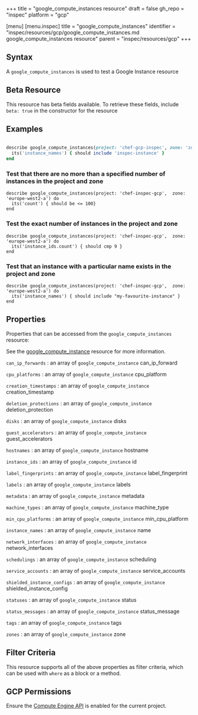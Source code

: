 +++
title = "google_compute_instances resource"
draft = false
gh_repo = "inspec"
platform = "gcp"

[menu]
  [menu.inspec]
    title = "google_compute_instances"
    identifier = "inspec/resources/gcp/google_compute_instances.md google_compute_instances resource"
    parent = "inspec/resources/gcp"
+++

## Syntax

A `google_compute_instances` is used to test a Google Instance resource

## Beta Resource

This resource has beta fields available. To retrieve these fields, include `beta: true` in the constructor for the resource

## Examples

```ruby

describe google_compute_instances(project: 'chef-gcp-inspec', zone: 'zone') do
  its('instance_names') { should include 'inspec-instance' }
end
```

### Test that there are no more than a specified number of instances in the project and zone

    describe google_compute_instances(project: 'chef-inspec-gcp',  zone: 'europe-west2-a') do
      its('count') { should be <= 100}
    end

### Test the exact number of instances in the project and zone

    describe google_compute_instances(project: 'chef-inspec-gcp',  zone: 'europe-west2-a') do
      its('instance_ids.count') { should cmp 9 }
    end

### Test that an instance with a particular name exists in the project and zone

    describe google_compute_instances(project: 'chef-inspec-gcp',  zone: 'europe-west2-a') do
      its('instance_names') { should include "my-favourite-instance" }
    end

## Properties

Properties that can be accessed from the `google_compute_instances` resource:

See the [google_compute_instance](/inspec/resources/google_compute_instance/#properties) resource for more information.

`can_ip_forwards`
: an array of `google_compute_instance` can_ip_forward

`cpu_platforms`
: an array of `google_compute_instance` cpu_platform

`creation_timestamps`
: an array of `google_compute_instance` creation_timestamp

`deletion_protections`
: an array of `google_compute_instance` deletion_protection

`disks`
: an array of `google_compute_instance` disks

`guest_accelerators`
: an array of `google_compute_instance` guest_accelerators

`hostnames`
: an array of `google_compute_instance` hostname

`instance_ids`
: an array of `google_compute_instance` id

`label_fingerprints`
: an array of `google_compute_instance` label_fingerprint

`labels`
: an array of `google_compute_instance` labels

`metadata`
: an array of `google_compute_instance` metadata

`machine_types`
: an array of `google_compute_instance` machine_type

`min_cpu_platforms`
: an array of `google_compute_instance` min_cpu_platform

`instance_names`
: an array of `google_compute_instance` name

`network_interfaces`
: an array of `google_compute_instance` network_interfaces

`schedulings`
: an array of `google_compute_instance` scheduling

`service_accounts`
: an array of `google_compute_instance` service_accounts

`shielded_instance_configs`
: an array of `google_compute_instance` shielded_instance_config

`statuses`
: an array of `google_compute_instance` status

`status_messages`
: an array of `google_compute_instance` status_message

`tags`
: an array of `google_compute_instance` tags

`zones`
: an array of `google_compute_instance` zone

## Filter Criteria

This resource supports all of the above properties as filter criteria, which can be used
with `where` as a block or a method.

## GCP Permissions

Ensure the [Compute Engine API](https://console.cloud.google.com/apis/library/compute.googleapis.com/) is enabled for the current project.
